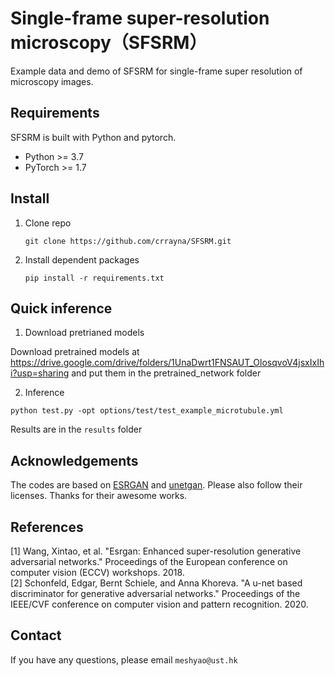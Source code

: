 # Single-frame super-resolution microscopy（SFSRM）
Example data and demo of SFSRM for single-frame super resolution of microscopy images.<br>
## Requirements
SFSRM is built with Python and pytorch. 
* Python >= 3.7
* PyTorch >= 1.7
## Install
1. Clone repo<br>
    ```
    git clone https://github.com/crrayna/SFSRM.git
    ```
2. Install dependent packages<br>
    ```
    pip install -r requirements.txt
    ```
## Quick inference
1. Download pretrianed models <br>

Download pretrained models at https://drive.google.com/drive/folders/1UnaDwrt1FNSAUT_OlosqvoV4jsxIxIhi?usp=sharing and put them in the pretrained_network folder

2. Inference <br>
```
python test.py -opt options/test/test_example_microtubule.yml
```
Results are in the `results` folder
## Acknowledgements
The codes are based on [ESRGAN](https://github.com/XPixelGroup/BasicSR) and [unetgan](https://github.com/boschresearch/unetgan). Please also follow their licenses. Thanks for their awesome works.
## References
[1] Wang, Xintao, et al. "Esrgan: Enhanced super-resolution generative adversarial networks." Proceedings of the European conference on computer vision (ECCV) workshops. 2018. <br>
[2] Schonfeld, Edgar, Bernt Schiele, and Anna Khoreva. "A u-net based discriminator for generative adversarial networks." Proceedings of the IEEE/CVF conference on computer vision and pattern recognition. 2020. <br>
## Contact
If you have any questions, please email `meshyao@ust.hk`
